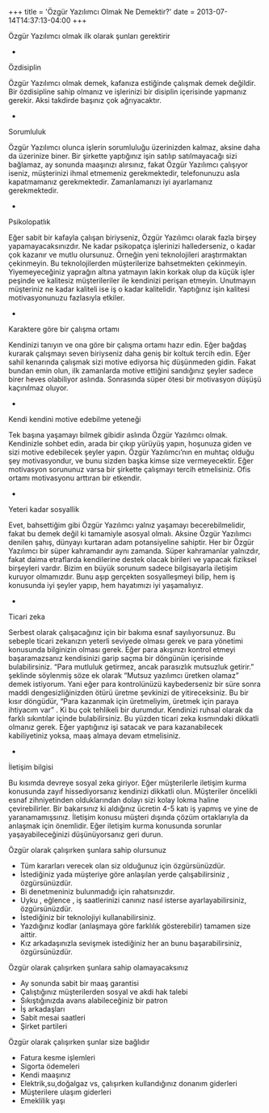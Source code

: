 +++
title = 'Özgür Yazılımcı Olmak Ne Demektir?'
date = 2013-07-14T14:37:13-04:00
+++

Özgür Yazılımcı olmak ilk olarak şunları gerektirir

-

Özdisiplin

Özgür Yazılımcı olmak demek, kafanıza estiğinde çalışmak demek değildir. Bir özdisipline sahip olmanız ve işlerinizi bir disiplin içerisinde yapmanız gerekir. Aksi takdirde başınız çok ağrıyacaktır.

-

Sorumluluk

Özgür Yazılımcı olunca işlerin sorumluluğu üzerinizden kalmaz, aksine daha da üzerinize biner. Bir şirkette yaptığınız işin satılıp satılmayacağı sizi bağlamaz, ay sonunda maaşınızı alırsınız, fakat Özgür Yazılımcı çalışıyor iseniz, müşterinizi ihmal etmemeniz gerekmektedir, telefonunuzu asla kapatmamanız gerekmektedir. Zamanlamanızı iyi ayarlamanız gerekmektedir.

-

Psikolopatlık

Eğer sabit bir kafayla çalışan biriyseniz, Özgür Yazılımcı olarak fazla birşey yapamayacaksınızdır. Ne kadar psikopatça işlerinizi hallederseniz, o kadar çok kazanır ve mutlu olursunuz. Örneğin yeni teknolojileri araştırmaktan çekinmeyin. Bu teknolojilerden müşterilerize bahsetmekten çekinmeyin. Yiyemeyeceğiniz yaprağın altına yatmayın lakin korkak olup da küçük işler peşinde ve kalitesiz müşterileriler ile kendinizi perişan etmeyin. Unutmayın müşteriniz ne kadar kaliteli ise iş o kadar kalitelidir. Yaptığınız işin kalitesi motivasyonunuzu fazlasıyla etkiler.

-

Karaktere göre bir çalışma ortamı

Kendinizi tanıyın ve ona göre bir çalışma ortamı hazır edin. Eğer bağdaş kurarak çalışmayı seven biriyseniz daha geniş bir koltuk tercih edin. Eğer sahil kenarında çalışmak sizi motive ediyorsa hiç düşünmeden gidin. Fakat bundan emin olun, ilk zamanlarda motive ettiğini sandığınız şeyler sadece birer heves olabiliyor aslında. Sonrasında süper ötesi bir motivasyon düşüşü kaçınılmaz oluyor.

-

Kendi kendini motive edebilme yeteneği

Tek başına yaşamayı bilmek gibidir aslında Özgür Yazılımcı olmak. Kendinizle sohbet edin, arada bir çıkıp yürüyüş yapın, hoşunuza giden ve sizi motive edebilecek şeyler yapın. Özgür Yazılımcı’nın en muhtaç olduğu şey motivasyondur, ve bunu sizden başka kimse size vermeyecektir. Eğer motivasyon sorununuz varsa bir şirkette çalışmayı tercih etmelisiniz. Ofis ortamı motivasyonu arttıran bir etkendir.

-

Yeteri kadar sosyallik

Evet, bahsettiğim gibi Özgür Yazılımcı yalnız yaşamayı becerebilmelidir, fakat bu demek değil ki tamamiyle asosyal olmalı. Aksine Özgür Yazılımcı denilen şahış, dünyayı kurtaran adam potansiyeline sahiptir. Her bir Özgür Yazılımcı bir süper kahramandır aynı zamanda. Süper kahramanlar yalnızdır, fakat daima etraflarda kendilerine destek olacak birileri ve yapacak fiziksel birşeyleri vardır. Bizim en büyük sorunum sadece bilgisayarla iletişim kuruyor olmamızdır. Bunu aşıp gerçekten sosyalleşmeyi bilip, hem iş konusunda iyi şeyler yapıp, hem hayatımızı iyi yaşamalıyız.

-

Ticari zeka

Serbest olarak çalışacağınız için bir bakıma esnaf sayılıyorsunuz. Bu sebeple ticari zekanızın yeterli seviyede olması gerek ve para yönetimi konusunda bilginizin olması gerek. Eğer para akışınızı kontrol etmeyi başaramazsanız kendisinizi garip saçma bir döngünün içerisinde bulabilirsiniz. “Para mutluluk getirmez, ancak parasızlık mutsuzluk getirir.” şeklinde söylenmiş söze ek olarak “Mutsuz yazılımcı üretken olamaz” demek istiyorum. Yani eğer para kontrolünüzü kaybederseniz bir süre sonra maddi dengesizliğinizden ötürü üretme şevkinizi de yitireceksiniz. Bu bir kısır döngüdür, “Para kazanmak için üretmeliyim, üretmek için paraya ihtiyacım var” . Ki bu çok tehlikeli bir durumdur. Kendinizi ruhsal olarak da farklı sıkıntılar içinde bulabilirsiniz. Bu yüzden ticari zeka kısmındaki dikkatli olmanız gerek. Eğer yaptığınız işi satacak ve para kazanabilecek kabiliyetiniz yoksa, maaş almaya devam etmelisiniz.

-

İletişim bilgisi

Bu kısımda devreye sosyal zeka giriyor. Eğer müşterilerle iletişim kurma konusunda zayıf hissediyorsanız kendinizi dikkatli olun. Müşteriler öncelikli esnaf zihniyetinden olduklarından dolayı sizi kolay lokma haline çevirebilirler. Bir bakarsınız ki aldığınız ücretin 4-5 katı iş yapmış ve yine de yaranamamışsınız. İletişim konusu müşteri dışında çözüm ortaklarıyla da anlaşmak için önemlidir. Eğer iletişim kurma konusunda sorunlar yaşayabileceğinizi düşünüyorsanız geri durun.

Özgür olarak çalışırken şunlara sahip olursunuz

- Tüm kararları verecek olan siz olduğunuz için özgürsünüzdür.
- İstediğiniz yada müşteriye göre anlaşılan yerde çalışabilirsiniz , özgürsünüzdür.
- Bi denetmeniniz bulunmadığı için rahatsınızdır.
- Uyku , eğlence , iş saatlerinizi canınız nasıl isterse ayarlayabilirsiniz, özgürsünüzdür.
- İstediğiniz bir teknolojiyi kullanabilirsiniz.
- Yazdığınız kodlar (anlaşmaya göre farklılık gösterebilir) tamamen size aittir.
- Kız arkadaşınızla sevişmek istediğiniz her an bunu başarabilirsiniz, özgürsünüzdür.

Özgür olarak çalışırken şunlara sahip olamayacaksınız

- Ay sonunda sabit bir maaş garantisi
- Çalıştığınız müşterilerden sosyal ve akdi hak talebi
- Sıkıştığınızda avans alabileceğiniz bir patron
- İş arkadaşları
- Sabit mesai saatleri
- Şirket partileri

Özgür olarak çalışırken şunlar size bağlıdır

- Fatura kesme işlemleri
- Sigorta ödemeleri
- Kendi maaşınız
- Elektrik,su,doğalgaz vs, çalışırken kullandığınız donanım giderleri
- Müşterilere ulaşım giderleri
- Emeklilik yaşı


